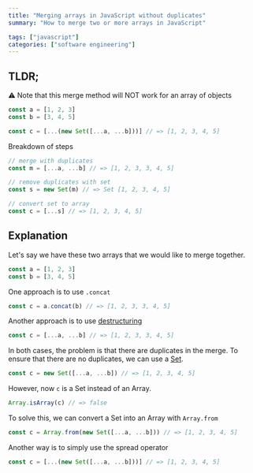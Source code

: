 ```yaml
---
title: "Merging arrays in JavaScript without duplicates"
summary: "How to merge two or more arrays in JavaScript"

tags: ["javascript"]
categories: ["software engineering"]
---
```


## TLDR;

⚠️ Note that this merge method will NOT work for an array of objects

```js
const a = [1, 2, 3]
const b = [3, 4, 5]

const c = [...(new Set([...a, ...b]))] // => [1, 2, 3, 4, 5]
```

Breakdown of steps

```js
// merge with duplicates
const m = [...a, ...b] // => [1, 2, 3, 3, 4, 5]

// remove duplicates with set
const s = new Set(m) // => Set [1, 2, 3, 4, 5]

// convert set to array
const c = [...s] // => [1, 2, 3, 4, 5]
```

## Explanation

Let's say we have these two arrays that we would like to merge together.

```js
const a = [1, 2, 3]
const b = [3, 4, 5]
```

One approach is to use `.concat`

```js
const c = a.concat(b) // => [1, 2, 3, 3, 4, 5]
```

Another approach is to use [destructuring](https://developer.mozilla.org/en-US/docs/Web/JavaScript/Reference/Operators/Destructuring_assignment)

```js
const c = [...a, ...b] // => [1, 2, 3, 3, 4, 5]
```

In both cases, the problem is that there are duplicates in the merge. To ensure that there are no duplicates, we can use a [Set](https://developer.mozilla.org/en-US/docs/Web/JavaScript/Reference/Global_Objects/Set). 

```js
const c = new Set([...a, ...b]) // => [1, 2, 3, 4, 5]
```

However, now `c` is a Set instead of an Array. 

```js
Array.isArray(c) // => false
```

To solve this, we can convert a Set into an Array with `Array.from`

```js
const c = Array.from(new Set([...a, ...b])) // => [1, 2, 3, 4, 5]
```

Another way is to simply use the spread operator

```js
const c = [...(new Set([...a, ...b]))] // => [1, 2, 3, 4, 5]
```
